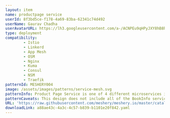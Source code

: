 ```yaml
---
layout: item
name: productpage service
userId: 8f3bd5ce-f178-4a69-83ba-62341c74d492
userName: Gaurav Chadha
userAvatarURL: https://lh3.googleusercontent.com/a-/ACNPEu9qHPyJXY8hB8h4Qlmdc1YzI9qXe0if3sRuTpQPJA=s96-c
type: deployment
compatibility: 
        - Istio
        - Linkerd
        - App Mesh
        - OSM
        - Nginx
        - Kuma
        - Consul
        - NSM
        - Traefik
patternId: MESHERY004
image: /assets/images/patterns/service-mesh.svg
patternInfo: Product Page Service is one of 4 different microservices included in a sample application from the Istio project. It can run as a standalong application on Kubernetes or on any service mesh.
patternCaveats: This design does not include all of the BookInfo services.
URL: 'https://raw.githubusercontent.com/meshery/meshery.io/master/catalog/a88ae43c-4a3c-4c57-b839-b1101e20f842.yaml'
downloadLink: a88ae43c-4a3c-4c57-b839-b1101e20f842.yaml
---
```

